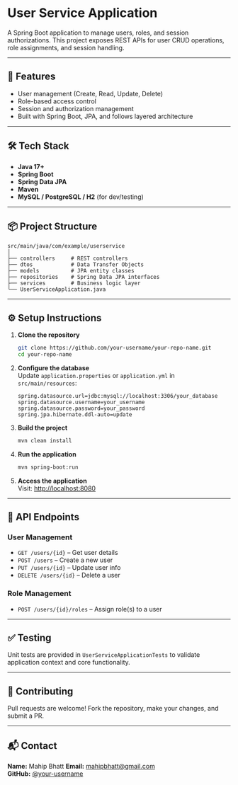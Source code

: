 # User Service Application

A Spring Boot application to manage users, roles, and session authorizations. This project exposes REST APIs for user CRUD operations, role assignments, and session handling.

---

## 🚀 Features

- User management (Create, Read, Update, Delete)
- Role-based access control
- Session and authorization management
- Built with Spring Boot, JPA, and follows layered architecture

---

## 🛠️ Tech Stack

- **Java 17+**
- **Spring Boot**
- **Spring Data JPA**
- **Maven**
- **MySQL / PostgreSQL / H2** (for dev/testing)

---

## 📦 Project Structure

```
src/main/java/com/example/userservice
│
├── controllers     # REST controllers
├── dtos            # Data Transfer Objects
├── models          # JPA entity classes
├── repositories    # Spring Data JPA interfaces
├── services        # Business logic layer
└── UserServiceApplication.java
```

---

## ⚙️ Setup Instructions

1. **Clone the repository**
   ```bash
   git clone https://github.com/your-username/your-repo-name.git
   cd your-repo-name
   ```

2. **Configure the database**  
   Update `application.properties` or `application.yml` in `src/main/resources`:
   ```properties
   spring.datasource.url=jdbc:mysql://localhost:3306/your_database
   spring.datasource.username=your_username
   spring.datasource.password=your_password
   spring.jpa.hibernate.ddl-auto=update
   ```

3. **Build the project**
   ```bash
   mvn clean install
   ```

4. **Run the application**
   ```bash
   mvn spring-boot:run
   ```

5. **Access the application**  
   Visit: [http://localhost:8080](http://localhost:8080)

---

## 📡 API Endpoints

### User Management

- `GET /users/{id}` – Get user details  
- `POST /users` – Create a new user  
- `PUT /users/{id}` – Update user info  
- `DELETE /users/{id}` – Delete a user  

### Role Management

- `POST /users/{id}/roles` – Assign role(s) to a user  

---

## ✅ Testing

Unit tests are provided in `UserServiceApplicationTests` to validate application context and core functionality.

---

## 🤝 Contributing

Pull requests are welcome! Fork the repository, make your changes, and submit a PR.

---

## 📬 Contact

**Name:** Mahip Bhatt 
**Email:** mahipbhatt@gmail.com  
**GitHub:** [@your-username](https://github.com/mahipbhatt)
